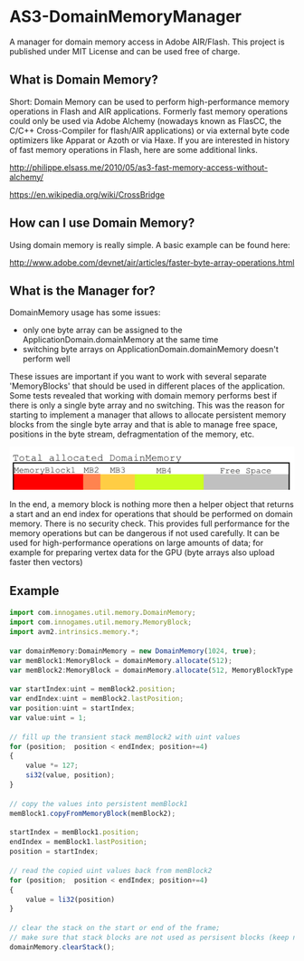 # AS3-DomainMemoryManager
A manager for domain memory access in Adobe AIR/Flash.
This project is published under MIT License and can be used free of charge.


## What is Domain Memory?
Short: Domain Memory can be used to perform high-performance memory operations in Flash and AIR applications.
Formerly fast memory operations could only be used via Adobe Alchemy (nowadays known as FlasCC, the C/C++ Cross-Compiler for flash/AIR applications) or via external byte code optimizers like Apparat or Azoth or via Haxe.
If you are interested in history of fast memory operations in Flash, here are some additional links.

http://philippe.elsass.me/2010/05/as3-fast-memory-access-without-alchemy/

https://en.wikipedia.org/wiki/CrossBridge
## How can I use Domain Memory?
Using domain memory is really simple. A basic example can be found here:

http://www.adobe.com/devnet/air/articles/faster-byte-array-operations.html
## What is the Manager for?
DomainMemory usage has some issues:
- only one byte array can be assigned to the ApplicationDomain.domainMemory at the same time
- switching byte arrays on ApplicationDomain.domainMemory doesn't perform well

These issues are important if you want to work with several separate 'MemoryBlocks' that should be used in different places of the application.
Some tests revealed that working with domain memory performs best if there is only a single byte array and no switching.
This was the reason for starting to implement a manager that allows to allocate persistent memory blocks from the single byte array and that is able to manage free space, positions in the byte stream, defragmentation of the memory, etc.

![alt tag](DomainMemoryManager.png)

In the end, a memory block is nothing more then a helper object that returns a start and an end index for operations that should be performed on domain memory. There is no security check. This provides full performance for the memory operations but can be dangerous if not used carefully.
It can be used for high-performance operations on large amounts of data; for example for preparing vertex data for the GPU (byte arrays also upload faster then vectors)

## Example
```javascript
import com.innogames.util.memory.DomainMemory;
import com.innogames.util.memory.MemoryBlock;
import avm2.intrinsics.memory.*;
 
var domainMemory:DomainMemory = new DomainMemory(1024, true);
var memBlock1:MemoryBlock = domainMemory.allocate(512);
var memBlock2:MemoryBlock = domainMemory.allocate(512, MemoryBlockType.TYPE_STACK);
 
var startIndex:uint = memBlock2.position;
var endIndex:uint = memBlock2.lastPosition;
var position:uint = startIndex;
var value:uint = 1;
 
// fill up the transient stack memBlock2 with uint values
for (position;  position < endIndex; position+=4)
{    
    value *= 127; 
    si32(value, position);
}
 
// copy the values into persistent memBlock1
memBlock1.copyFromMemoryBlock(memBlock2);
 
startIndex = memBlock1.position;
endIndex = memBlock1.lastPosition;
position = startIndex;
 
// read the copied uint values back from memBlock2
for (position;  position < endIndex; position+=4)
{
    value = li32(position)
}
 
// clear the stack on the start or end of the frame;
// make sure that stack blocks are not used as persisent blocks (keep no reference on it)
domainMemory.clearStack();
```
